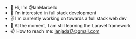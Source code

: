 - 👋 Hi, I’m @IanMarcello
- 👀 I’m interested in full stack development
- ✌ I'm currently working on towards a full stack web dev
- 🌱 At the moment, I am still learning the Laravel framework
- 📫 How to reach me: ianjada17@gmail.com

<!---
IanMarcello/IanMarcello is a ✨ special ✨ repository because its `README.md` (this file) appears on your GitHub profile.
You can click the Preview link to take a look at your changes.
--->
